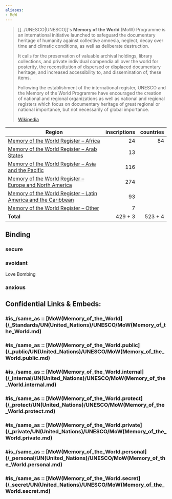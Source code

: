 ```yaml
---
aliases:
- MoW
---
```


> [[../UNESCO|UNESCO]]'s **Memory of the World** (MoW) Programme is an international initiative 
> launched to safeguard the documentary heritage of humanity 
> against collective amnesia, neglect, decay over time and climatic conditions, as well as deliberate destruction. 
> 
> It calls for the preservation of valuable archival holdings, library collections, 
> and private individual compendia all over the world for posterity, 
> the reconstitution of dispersed or displaced documentary heritage, 
> and increased accessibility to, and dissemination of, these items.
>
> Following the establishment of the international register, 
> UNESCO and the Memory of the World Programme 
> have encouraged the creation of national and regional organizations 
> as well as national and regional registers 
> which focus on documentary heritage of great regional or national importance, 
> but not necessarily of global importance.
>
> [Wikipedia](https://en.wikipedia.org/wiki/Memory%20of%20the%20World%20Programme)


| Region                                                                                                                                                                                                                                  | inscriptions | countries |
| --------------------------------------------------------------------------------------------------------------------------------------------------------------------------------------------------------------------------------------- | -----------: | --------: |
| [Memory of the World Register – Africa](https://en.wikipedia.org/wiki/Memory_of_the_World_Register_%E2%80%93_Africa "Memory of the World Register – Africa")                                                                            |           24 |        84 |
| [Memory of the World Register – Arab States](https://en.wikipedia.org/wiki/Memory_of_the_World_Register_%E2%80%93_Arab_States "Memory of the World Register – Arab States")                                                             |           13 |           |
| [Memory of the World Register – Asia and the Pacific](https://en.wikipedia.org/wiki/Memory_of_the_World_Register_%E2%80%93_Asia_and_the_Pacific "Memory of the World Register – Asia and the Pacific")                                  |          116 |           |
| [Memory of the World Register – Europe and North America](https://en.wikipedia.org/wiki/Memory_of_the_World_Register_%E2%80%93_Europe_and_North_America "Memory of the World Register – Europe and North America")                      |          274 |           |
| [Memory of the World Register – Latin America and the Caribbean](https://en.wikipedia.org/wiki/Memory_of_the_World_Register_%E2%80%93_Latin_America_and_the_Caribbean "Memory of the World Register – Latin America and the Caribbean") |           93 |           |
| [Memory of the World Register – Other](https://en.wikipedia.org/wiki/Memory_of_the_World_Register_%E2%80%93_International_Organizations "Memory of the World Register – International Organizations")                                   |            7 |           |
| **Total**                                                                                                                                                                                                                               |      429 + 3 |  523 + 4  |

## Binding 

### secure 


### avoidant 

Love Bombing 

### anxious 


## Confidential Links & Embeds: 

### #is_/same_as :: [MoW(Memory_of_the_World](/_Standards/UN(United_Nations)/UNESCO/MoW(Memory_of_the_World.md) 

### #is_/same_as :: [MoW(Memory_of_the_World.public](/_public/UN(United_Nations)/UNESCO/MoW(Memory_of_the_World.public.md) 

### #is_/same_as :: [MoW(Memory_of_the_World.internal](/_internal/UN(United_Nations)/UNESCO/MoW(Memory_of_the_World.internal.md) 

### #is_/same_as :: [MoW(Memory_of_the_World.protect](/_protect/UN(United_Nations)/UNESCO/MoW(Memory_of_the_World.protect.md) 

### #is_/same_as :: [MoW(Memory_of_the_World.private](/_private/UN(United_Nations)/UNESCO/MoW(Memory_of_the_World.private.md) 

### #is_/same_as :: [MoW(Memory_of_the_World.personal](/_personal/UN(United_Nations)/UNESCO/MoW(Memory_of_the_World.personal.md) 

### #is_/same_as :: [MoW(Memory_of_the_World.secret](/_secret/UN(United_Nations)/UNESCO/MoW(Memory_of_the_World.secret.md)

